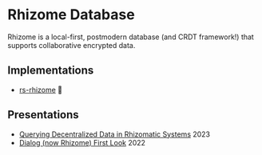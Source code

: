 # Rhizome Database

Rhizome is a local-first, postmodern database (and CRDT framework!) that supports collaborative encrypted data.

## Implementations

- [rs-rhizome](https://github.com/RhizomeDB/rs-rhizome) 🦀

## Presentations

- [Querying Decentralized Data in Rhizomatic Systems](https://www.youtube.com/watch?v=vkMXbk7Pn_M&list=PLfW9my7NCey_HXemvHbILZul-fLcVsvaW&index=15) 2023
- [Dialog (now Rhizome) First Look](https://fission.codes/blog/fission-reactor-dialog-first-look/) 2022
